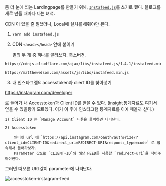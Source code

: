 
좀 더 눈에 띄는 Landingpage를 만들기 위해,
[`Instafeed.js`](http://instafeedjs.com/)를 쓰기로 했다.
블로그를 새로 만들 때마다 다는 녀석.

CDN 이 있을 줄 알았더니, Local에 설치를 해줘야만 된다.

1. `Yarn add instafeed.js`

2. CDN `<head></head>` 안에 붙이기

    밑의 두 개 중 하나를 골라쓰자. 축소버전.

```
https://cdnjs.cloudflare.com/ajax/libs/instafeed.js/1.4.1/instafeed.min.js
```

```
https://matthewelsom.com/assets/js/libs/instafeed.min.js
```
3. 내 인스타그램의 accesstoken과 client ID를 찾아넣기

https://instagram.com/developer

로 들어가 내 Accesstoken과 Client ID를 얻을 수 있다.
(insight 통계자료도 여기서 얻을 수 있을랑가 모르겠다. 이거 이 후에 인스타그램 통계자료를 아예 떼올까 싶다.)

    1) Client ID 는 `Manage Account` 버튼을 클릭하면 나타난다.

    2) Accesstoken
        
        인터넷 url 에 `https://api.instagram.com/oauth/authorize/?client_id=CLIENT-ID&redirect_uri=REDIRECT-URI&response_type=code` 로 접속해서 들어가보자. 
        Parameter 값으로 `CLIENT-ID`와 해당 FEED를 사용할 `redirect-uri`을 적어주어야한다.

그러면 떠오른 URI 값이 parameter에 나타난다.

![accesstoken-instagram-feed](https://user-images.githubusercontent.com/35059428/56182735-0e92f500-6046-11e9-892b-22036a983e42.png)


